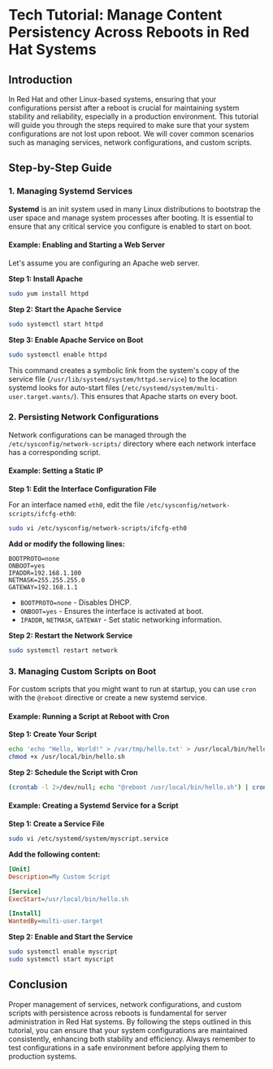 # Tech Tutorial: Manage Content Persistency Across Reboots in Red Hat Systems

## Introduction

In Red Hat and other Linux-based systems, ensuring that your configurations persist after a reboot is crucial for maintaining system stability and reliability, especially in a production environment. This tutorial will guide you through the steps required to make sure that your system configurations are not lost upon reboot. We will cover common scenarios such as managing services, network configurations, and custom scripts.

## Step-by-Step Guide

### 1. Managing Systemd Services

**Systemd** is an init system used in many Linux distributions to bootstrap the user space and manage system processes after booting. It is essential to ensure that any critical service you configure is enabled to start on boot.

#### Example: Enabling and Starting a Web Server

Let's assume you are configuring an Apache web server.

**Step 1: Install Apache**

```bash
sudo yum install httpd
```

**Step 2: Start the Apache Service**

```bash
sudo systemctl start httpd
```

**Step 3: Enable Apache Service on Boot**

```bash
sudo systemctl enable httpd
```

This command creates a symbolic link from the system's copy of the service file (`/usr/lib/systemd/system/httpd.service`) to the location systemd looks for auto-start files (`/etc/systemd/system/multi-user.target.wants/`). This ensures that Apache starts on every boot.

### 2. Persisting Network Configurations

Network configurations can be managed through the `/etc/sysconfig/network-scripts/` directory where each network interface has a corresponding script.

#### Example: Setting a Static IP

**Step 1: Edit the Interface Configuration File**

For an interface named `eth0`, edit the file `/etc/sysconfig/network-scripts/ifcfg-eth0`:

```bash
sudo vi /etc/sysconfig/network-scripts/ifcfg-eth0
```

**Add or modify the following lines:**

```plaintext
BOOTPROTO=none
ONBOOT=yes
IPADDR=192.168.1.100
NETMASK=255.255.255.0
GATEWAY=192.168.1.1
```

- `BOOTPROTO=none` - Disables DHCP.
- `ONBOOT=yes` - Ensures the interface is activated at boot.
- `IPADDR`, `NETMASK`, `GATEWAY` - Set static networking information.

**Step 2: Restart the Network Service**

```bash
sudo systemctl restart network
```

### 3. Managing Custom Scripts on Boot

For custom scripts that you might want to run at startup, you can use `cron` with the `@reboot` directive or create a new systemd service.

#### Example: Running a Script at Reboot with Cron

**Step 1: Create Your Script**

```bash
echo 'echo "Hello, World!" > /var/tmp/hello.txt' > /usr/local/bin/hello.sh
chmod +x /usr/local/bin/hello.sh
```

**Step 2: Schedule the Script with Cron**

```bash
(crontab -l 2>/dev/null; echo "@reboot /usr/local/bin/hello.sh") | crontab -
```

#### Example: Creating a Systemd Service for a Script

**Step 1: Create a Service File**

```bash
sudo vi /etc/systemd/system/myscript.service
```

**Add the following content:**

```ini
[Unit]
Description=My Custom Script

[Service]
ExecStart=/usr/local/bin/hello.sh

[Install]
WantedBy=multi-user.target
```

**Step 2: Enable and Start the Service**

```bash
sudo systemctl enable myscript
sudo systemctl start myscript
```

## Conclusion

Proper management of services, network configurations, and custom scripts with persistence across reboots is fundamental for server administration in Red Hat systems. By following the steps outlined in this tutorial, you can ensure that your system configurations are maintained consistently, enhancing both stability and efficiency. Always remember to test configurations in a safe environment before applying them to production systems.